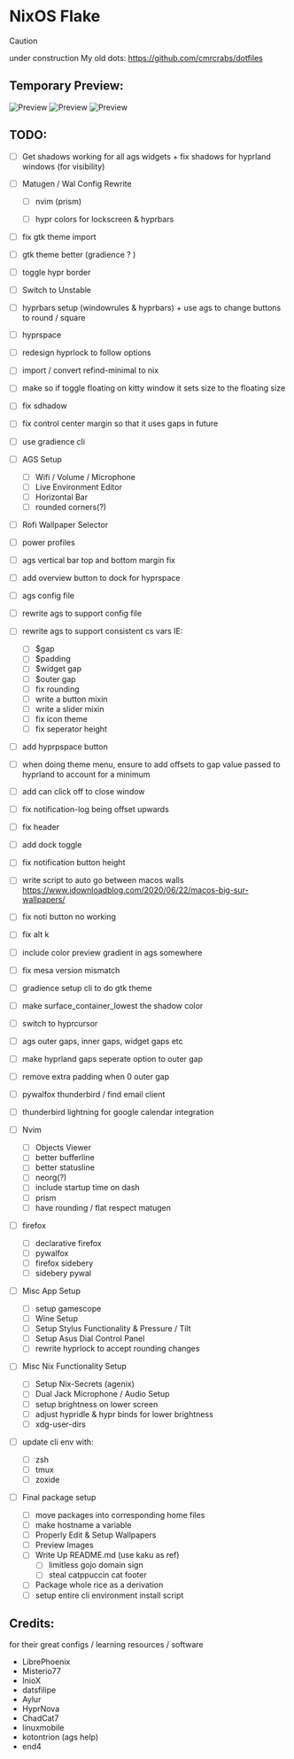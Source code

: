 # NixOS Flake
> [!Caution]
>
> under construction
> My old dots: https://github.com/cmrcrabs/dotfiles

## Temporary Preview:

![Preview](./temp_prev1.png)
![Preview](./temp_prev2.png)
![Preview](./temp_prev3.png)

## TODO: 
- [ ] Get shadows working for all ags widgets + fix shadows for hyprland windows (for visibility)

- [ ] Matugen / Wal Config Rewrite
    - [ ] nvim (prism)
    - [ ] hypr colors for lockscreen & hyprbars


- [ ] fix gtk theme import
- [ ] gtk theme better (gradience ? )
- [ ] toggle hypr border
- [ ] Switch to Unstable
- [ ] hyprbars setup (windowrules & hyprbars) + use ags to change buttons to round / square
- [ ] hyprspace
- [ ] redesign hyprlock to follow options
- [ ] import / convert refind-minimal to nix
- [ ] make so if toggle floating on kitty window it sets size to the floating size
- [ ] fix sdhadow
- [ ] fix control center margin so that it uses gaps in future
- [ ] use gradience cli

- [ ] AGS Setup
    - [ ] Wifi / Volume / Microphone
    - [ ] Live Environment Editor
    - [ ] Horizontal Bar
    - [ ] rounded corners(?)
- [ ] Rofi Wallpaper Selector
- [ ] power profiles
- [ ] ags vertical bar top and bottom margin fix
- [ ] add overview button to dock for hyprspace
- [ ] ags config file
- [ ] rewrite ags to support config file
- [ ] rewrite ags to support consistent cs vars IE:
    - [ ] $gap
    - [ ] $padding
    - [ ] $widget gap
    - [ ] $outer gap
    - [ ] fix rounding
    - [ ] write a button mixin
    - [ ] write a slider mixin
    - [ ] fix icon theme
    - [ ] fix seperator height

- [ ] add hyprpspace button
- [ ] when doing theme menu, ensure to add offsets to gap value passed to hyprland to account for a minimum
- [ ] add can click off to close window
- [ ] fix notification-log being offset upwards
- [ ] fix header
- [ ] add dock toggle
- [ ] fix notification button height 
- [ ] write script to auto go between macos walls https://www.idownloadblog.com/2020/06/22/macos-big-sur-wallpapers/
- [ ] fix noti button no working
- [ ] fix alt k
- [ ] include color preview gradient in ags somewhere
- [ ] fix mesa version mismatch
- [ ] gradience setup cli to do gtk theme
- [ ] make surface_container_lowest the shadow color
- [ ] switch to hyprcursor
- [ ] ags outer gaps, inner gaps, widget gaps etc
- [ ] make hyprland gaps seperate option to outer gap
- [ ] remove extra padding when 0 outer gap
- [ ] pywalfox thunderbird / find email client
- [ ] thunderbird lightning for google calendar integration

- [ ] Nvim
    - [ ] Objects Viewer
    - [ ] better bufferline
    - [ ] better statusline
    - [ ] neorg(?)
    - [ ] include startup time on dash
    - [ ] prism
    - [ ] have rounding / flat respect matugen

- [ ] firefox   
    - [ ] declarative firefox
    - [ ] pywalfox
    - [ ] firefox sidebery
    - [ ] sidebery pywal

- [ ] Misc App Setup
    - [ ] setup gamescope
    - [ ] Wine Setup
    - [ ] Setup Stylus Functionality & Pressure / Tilt
    - [ ] Setup Asus Dial Control Panel 
    - [ ] rewrite hyprlock to accept rounding changes

- [ ] Misc Nix Functionality Setup
    - [ ] Setup Nix-Secrets (agenix)
    - [ ] Dual Jack Microphone / Audio Setup
    - [ ] setup brightness on lower screen
    - [ ] adjust hypridle & hypr binds for lower brightness
    - [ ] xdg-user-dirs

- [ ] update cli env with:
    - [ ] zsh
    - [ ] tmux
    - [ ] zoxide

- [ ] Final package setup
    - [ ] move packages into corresponding home files
    - [ ] make hostname a variable
    - [ ] Properly Edit & Setup Wallpapers
    - [ ] Preview Images
    - [ ] Write Up README.md (use kaku as ref)
        - [ ] limitless gojo domain sign
        - [ ] steal catppuccin cat footer
    - [ ] Package whole rice as a derivation
    - [ ] setup entire cli environment install script 

## Credits:
for their great configs / learning resources / software

- LibrePhoenix
- Misterio77
- InioX
- datsfilipe
- Aylur
- HyprNova
- ChadCat7
- linuxmobile
- kotontrion (ags help)
- end4 
